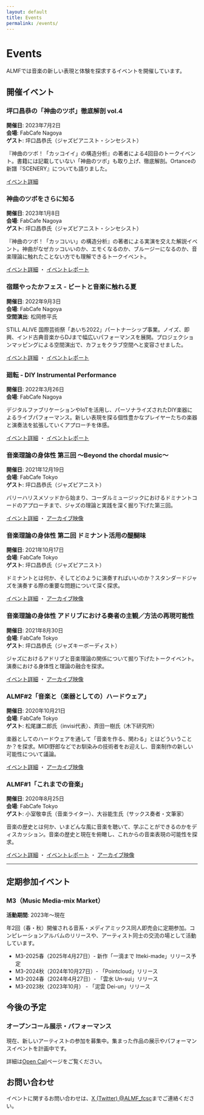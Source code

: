 ```yaml
---
layout: default
title: Events
permalink: /events/
---
```


# Events

ALMFでは音楽の新しい表現と体験を探求するイベントを開催しています。

## 開催イベント

### 坪口昌恭の「神曲のツボ」徹底解剖 vol.4
**開催日**: 2023年7月2日  
**会場**: FabCafe Nagoya  
**ゲスト**: 坪口昌恭氏（ジャズピアニスト・シンセシスト）

『神曲のツボ！「カッコイイ」の構造分析』の著者による4回目のトークイベント。書籍には記載していない「神曲のツボ」も取り上げ、徹底解剖。Ortanceの新譜『SCENERY』についても語りました。

[イベント詳細](https://fabcafe.com/jp/events/nagoya230702_kamikyoku_almf/)

### 神曲のツボをさらに知る
**開催日**: 2023年1月8日  
**会場**: FabCafe Nagoya  
**ゲスト**: 坪口昌恭氏（ジャズピアニスト・シンセシスト）

『神曲のツボ！「カッコいい」の構造分析』の著者による実演を交えた解説イベント。神曲がなぜカッコいいのか、エモくなるのか、ブルージーになるのか、音楽理論に触れたことない方でも理解できるトークイベント。

[イベント詳細](https://fabcafe.com/jp/events/nagoya/230108_kamikyoku_almf/) ・ [イベントレポート](https://fabcafe.com/jp/magazine/nagoya/230120_kamikyoku_no_tubo)

### 宿題やったかフェス - ビートと音楽に触れる夏
**開催日**: 2022年9月3日  
**会場**: FabCafe Nagoya  
**空間演出**: 松岡修平氏

STILL ALIVE 国際芸術祭「あいち2022」パートナーシップ事業。ノイズ、即興、インド古典音楽からDJまで幅広いパフォーマンスを展開。プロジェクションマッピングによる空間演出で、カフェをクラブ空間へと変容させました。

[イベント詳細](https://fabcafe.com/jp/events/nagoya/shukudai2022/) ・ [イベントレポート](https://fabcafe.com/jp/magazine/nagoya/220903-syukudaiyattakafes-Spatial+presentation)

### 廻転 - DIY Instrumental Performance
**開催日**: 2022年3月26日  
**会場**: FabCafe Nagoya

デジタルファブリケーションやIoTを活用し、パーソナライズされたDIY楽器によるライブパフォーマンス。新しい表現を探る個性豊かなプレイヤーたちの楽器と演奏法を拡張していくアプローチを体感。

[イベント詳細](https://fabcafe.com/jp/events/nagoya/220326_rotation/) ・ [イベントレポート](https://fabcafe.com/jp/magazine/nagoya/2204_rotation_report/)

### 音楽理論の身体性 第三回 〜Beyond the chordal music〜
**開催日**: 2021年12月19日  
**会場**: FabCafe Tokyo  
**ゲスト**: 坪口昌恭氏（ジャズピアニスト）

バリーハリスメソッドから始まり、コーダルミュージックにおけるドミナントコードのアプローチまで、ジャズの理論と実践を深く掘り下げた第三回。

[イベント詳細](https://note.com/almf/n/n0b122f3335e1) ・ [アーカイブ映像](https://vimeo.com/ondemand/almf5/661766338)

### 音楽理論の身体性 第二回 ドミナント活用の醍醐味
**開催日**: 2021年10月17日  
**会場**: FabCafe Tokyo  
**ゲスト**: 坪口昌恭氏（ジャズピアニスト）

ドミナントとは何か、そしてどのように演奏すればいいのか？スタンダードジャズを演奏する際の重要な問題について深く探求。

[イベント詳細](https://note.com/almf/n/n7b0d3791a313) ・ [アーカイブ映像](https://vimeo.com/ondemand/almf4/654013283)

### 音楽理論の身体性 アドリブにおける奏者の主観／方法の再現可能性
**開催日**: 2021年8月30日  
**会場**: FabCafe Tokyo  
**ゲスト**: 坪口昌恭氏（ジャズキーボーディスト）

ジャズにおけるアドリブと音楽理論の関係について掘り下げたトークイベント。演奏における身体性と理論の融合を探求。

[イベント詳細](https://note.com/almf/n/n9ff982cd6296) ・ [アーカイブ映像](https://vimeo.com/ondemand/almf3/630229238)

### ALMF#2「音楽と（楽器としての）ハードウェア」
**開催日**: 2020年10月21日  
**会場**: FabCafe Tokyo  
**ゲスト**: 松尾謙二郎氏（invisi代表）、斉田一樹氏（木下研究所）

楽器としてのハードウェアを通して「音楽を作る、関わる」とはどういうことか？を探求。MIDI野郎などでお馴染みの技術者をお迎えし、音楽制作の新しい可能性について議論。

[イベント詳細](https://fabcafe.com/jp/events/tokyo/almf_pre2/) ・ [アーカイブ映像](https://vimeo.com/ondemand/almf2/630204280?autoplay=1)

### ALMF#1「これまでの音楽」
**開催日**: 2020年8月25日  
**会場**: FabCafe Tokyo  
**ゲスト**: 小室敬幸氏（音楽ライター）、大谷能生氏（サックス奏者・文筆家）

音楽の歴史とは何か、いまどんな風に音楽を聴いて、学ぶことができるのかをディスカッション。音楽の歴史と現在を俯瞰し、これからの音楽表現の可能性を探求。

[イベント詳細](https://fabcafe.com/jp/events/tokyo/almf_pre1/) ・ [イベントレポート](https://fabcafe.com/jp/magazine/tokyo/almf_pre1_report/) ・ [アーカイブ映像](https://vimeo.com/ondemand/almf1/630323627)

---

## 定期参加イベント

### M3（Music Media-mix Market）
**活動期間**: 2023年〜現在

年2回（春・秋）開催される音系・メディアミックス同人即売会に定期参加。コンピレーションアルバムのリリースや、アーティスト同士の交流の場として活動しています。

- M3-2025春（2025年4月27日）- 新作「一滴まで Itteki-made」リリース予定
- M3-2024秋（2024年10月27日）- 「Pointcloud」リリース
- M3-2024春（2024年4月27日）- 「雲水 Un-sui」リリース
- M3-2023秋（2023年10月） - 「泥雲 Dei-un」リリース

## 今後の予定

### オープンコール展示・パフォーマンス
現在、新しいアーティストの参加を募集中。集まった作品の展示やパフォーマンスイベントを計画中です。

詳細は[Open Call](/opencall/)ページをご覧ください。

## お問い合わせ

イベントに関するお問い合わせは、[X (Twitter) @ALMF_fcsc](https://x.com/ALMF_fcsc)までご連絡ください。